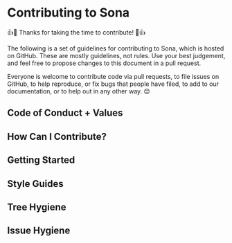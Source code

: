 # Contributing to Sona

👍🎉 Thanks for taking the time to contribute! 🎉👍

The following is a set of guidelines for contributing to Sona, which is hosted on GitHub. These are mostly guidelines, not rules. Use your best judgement, and feel free to propose changes to this document in a pull request.

Everyone is welcome to contribute code via pull requests, to file issues on GitHub, to help reproduce, or fix bugs that people have filed, to add to our documentation, or to help out in any other way. 😊

## Code of Conduct + Values

## How Can I Contribute?

## Getting Started

## Style Guides

## Tree Hygiene

## Issue Hygiene
